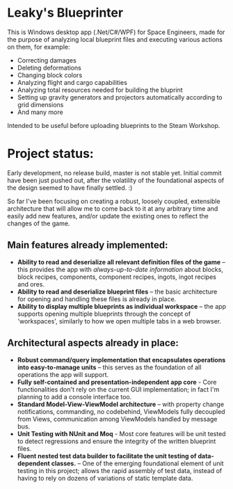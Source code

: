 # Leaky's Blueprinter

This is Windows desktop app (.Net/C#/WPF) for Space Engineers, made for the purpose of analyzing local blueprint files and executing various actions on them, for example:
- Correcting damages
- Deleting deformations
- Changing block colors
- Analyzing flight and cargo capabilities
- Analyzing total resources needed for building the bluprint
- Setting up gravity generators and projectors automatically according to grid dimensions
- And many more

Intended to be useful before uploading blueprints to the Steam Workshop.

# Project status:

Early development, no release build, master is not stable yet. Initial commit have been just pushed out, after the volatility of the foundational aspects of the design seemed to have finally settled. :)

So far I've been focusing on creating a robust, loosely coupled, extensible architecture that will allow me to come back to it at any arbitrary time and easily add new features, and/or update the existing ones to reflect the changes of the game.

## Main features already implemented:
- **Ability to read and deserialize all relevant definition files of the game** – this provides the app with *always-up-to-date information* about blocks, block recipes, components, component recipes, ingots, ingot recipes and ores.
- **Ability to read and deserialize blueprint files** – the basic architecture for opening and handling these files is already in place.
- **Ability to display multiple blueprints as individual workspace** – the app supports opening multiple blueprints through the concept of 'workspaces', similarly to how we open multiple tabs in a web browser.

## Architectural aspects already in place:
- **Robust command/query implementation that encapsulates operations into easy-to-manage units** – this serves as the foundation of all operations the app will support.
- **Fully self-contained and presentation-independent app core** - Core functionalities don't rely on the current GUI implementation; in fact I'm planning to add a console interface too.
- **Standard Model-View-ViewModel architecture** – with property change notifications, commanding, no codebehind, ViewModels fully decoupled from Views, communication among ViewModels handled by message bus.
- **Unit Testing with NUnit and Moq** - Most core features will be unit tested to detect regressions and ensure the integrity of the written blueprint files.
- **Fluent nested test data builder to facilitate the unit testing of data-dependent classes.** – One of the emerging foundational element of unit testing in this project; allows the rapid assembly of test data, instead of having to rely on dozens of variations of static template data.
